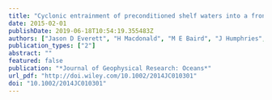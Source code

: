 ```yaml
---
title: "Cyclonic entrainment of preconditioned shelf waters into a frontal eddy"
date: 2015-02-01
publishDate: 2019-06-18T10:54:19.355483Z
authors: ["Jason D Everett", "H Macdonald", "M E Baird", "J Humphries", "M Roughan", "I M Suthers"]
publication_types: ["2"]
abstract: ""
featured: false
publication: "*Journal of Geophysical Research: Oceans*"
url_pdf: "http://doi.wiley.com/10.1002/2014JC010301"
doi: "10.1002/2014JC010301"
---
```


